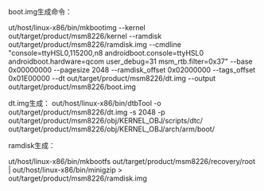 boot.img生成命令：

ut/host/linux-x86/bin/mkbootimg  --kernel out/target/product/msm8226/kernel --ramdisk out/target/product/msm8226/ramdisk.img --cmdline "console=ttyHSL0,115200,n8 androidboot.console=ttyHSL0 androidboot.hardware=qcom user_debug=31 msm_rtb.filter=0x37" --base 0x00000000 --pagesize 2048 --ramdisk_offset 0x02000000 --tags_offset 0x01E00000 --dt out/target/product/msm8226/dt.img  --output out/target/product/msm8226/boot.img

dt.img生成：
out/host/linux-x86/bin/dtbTool -o out/target/product/msm8226/dt.img -s 2048 -p out/target/product/msm8226/obj/KERNEL_OBJ/scripts/dtc/ out/target/product/msm8226/obj/KERNEL_OBJ/arch/arm/boot/

ramdisk生成：

ut/host/linux-x86/bin/mkbootfs out/target/product/msm8226/recovery/root | out/host/linux-x86/bin/minigzip > out/target/product/msm8226/ramdisk.img
